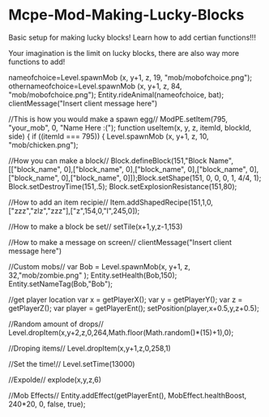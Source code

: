 # Mcpe-Mod-Making-Lucky-Blocks
Basic setup for making lucky blocks!
Learn how to add certian functions!!!

Your imagination is the limit on lucky blocks, there are also way more functions to add!

nameofchoice=Level.spawnMob (x, y+1, z, 19, "mob/mobofchoice.png");
othernameofchoice=Level.spawnMob (x, y+1, z, 84, "mob/mobofchoice.png");
Entity.rideAnimal(nameofchoice, bat);
clientMessage("Insert client message here")

//This is how you would make a spawn egg//
ModPE.setItem(795, "your_mob", 0, "Name Here :(");
function useItem(x, y, z, itemId, blockId, side) 
{
if ((itemId === 795)) 
{
Level.spawnMob (x, y+1, z, 10, "mob/chicken.png");

//How you can make a block//
Block.defineBlock(151,"Block Name",[["block_name", 0],["block_name", 0],["block_name", 0],["block_name", 0],["block_name", 0],["block_name", 0]]);Block.setShape(151, 0, 0, 0, 1, 4/4, 1); Block.setDestroyTime(151,.5);
Block.setExplosionResistance(151,80);

//How to add an item recipie//
Item.addShapedRecipe(151,1,0,["zzz","zlz","zzz"],["z",154,0,"l",245,0]);

//How to make a block be set//
setTile(x+1,y,z-1,153)

//How to make a message on screen//
clientMessage("Insert client message here")


//Custom mobs//
var Bob = Level.spawnMob(x, y+1, z, 32,"mob/zombie.png" );
Entity.setHealth(Bob,150);
Entity.setNameTag(Bob,"Bob");


//get player location
var x = getPlayerX();
var y = getPlayerY();
var z = getPlayerZ();
var  player = getPlayerEnt();
setPosition(player,x+0.5,y,z+0.5);

//Random amount of drops//
Level.dropItem(x,y+2,z,0,264,Math.floor(Math.random()*(15)+1),0);

//Droping items//
Level.dropItem(x,y+1,z,0,258,1)

//Set the time!//
Level.setTime(13000)

//Expolde//
explode(x,y,z,6)

//Mob Effects//
Entity.addEffect(getPlayerEnt(), MobEffect.healthBoost, 240*20, 0, false, true);



